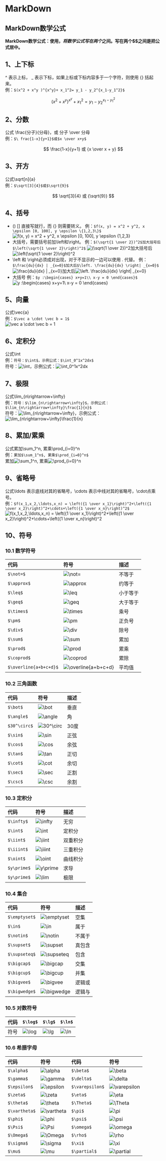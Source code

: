 # MarkDown

## MarkDown数学公式

**MarkDown数学公式：使用$，将数学公式写在两个$之间。写在两个$$之间是把公式居中。**

## 1、上下标

^ 表示上标， \_ 表示下标，如果上标或下标内容多于一个字符，则使用 {} 括起来。  
 例：`$(x^2 + x^y )^{x^y}+ x_1^2= y_1 - y_2^{x_1-y_1^2}$`

$$
(x^2 + x^y) ^ {x^y} + x_1^2 = y_1 - y_2 ^ {x_1 - y_1^2}
$$

## 2、分数

公式 \frac{分子}{分母}，或 分子 \over 分母  
 例：`$\ frac{1-x}{y+1}$或$x \over x+y$`

$$
\frac{1-x}{y+1} 或 {x \over x + y}
$$

## 3、开方

公式\sqrt\[n\]{a}  
 例：`$\sqrt[3]{4}$或$\sqrt{9}$`

$$
\sqrt[3]{4} 或 {\sqrt{9}}
$$

## 4、括号

* \(\) \[\] 直接写就行，而 {} 则需要转义。  例：`$f(x, y) = x^2 + y^2, x \epsilon [0, 100], y \epsilon \{1,2,3\}$`  ![f\(x, y\) = x^2 + y^2, x \epsilon \[0, 100\], y \epsilon \{1,2,3\}](https://math.jianshu.com/math?formula=f%28x%2C%20y%29%20%3D%20x%5E2%20%2B%20y%5E2%2C%20x%20%5Cepsilon%20%5B0%2C%20100%5D%2C%20y%20%5Cepsilon%20%5C%7B1%2C2%2C3%5C%7D)
* 大括号，需要括号前加\left和\right。  例：`$(\sqrt{1 \over 2})^2$加大括号后$\left(\sqrt{1 \over 2}\right)^2$`  ![\(\sqrt{1 \over 2}\)^2](https://math.jianshu.com/math?formula=%28%5Csqrt%7B1%20%5Cover%202%7D%29%5E2)加大括号后![\left\(\sqrt{1 \over 2}\right\)^2](https://math.jianshu.com/math?formula=%5Cleft%28%5Csqrt%7B1%20%5Cover%202%7D%5Cright%29%5E2)
* \left 和 \right必须成对出现，对于不显示的一边可以使用 . 代替。  例：`$\frac{du}{dx} | _{x=0}$加大后$\left. \frac{du}{dx} \right| _{x=0}$`  ![\frac{du}{dx} \| \_{x=0}](https://math.jianshu.com/math?formula=%5Cfrac%7Bdu%7D%7Bdx%7D%20%7C%20_%7Bx%3D0%7D)加大后![\left. \frac{du}{dx} \right\| \_{x=0}](https://math.jianshu.com/math?formula=%5Cleft.%20%5Cfrac%7Bdu%7D%7Bdx%7D%20%5Cright%7C%20_%7Bx%3D0%7D)
* 大括号  例：`$y :\begin{cases} x+y=1\\ x-y = 0 \end{cases}$`  ![y :\begin{cases} x+y=1\\ x-y = 0 \end{cases}](https://math.jianshu.com/math?formula=y%20%3A%5Cbegin%7Bcases%7D%20x%2By%3D1%5C%5C%20x-y%20%3D%200%20%5Cend%7Bcases%7D)

## 5、向量

公式\vec{a}  
 例：`$\vec a \cdot \vec b = 1$`  
 ![\vec a \cdot \vec b = 1](https://math.jianshu.com/math?formula=%5Cvec%20a%20%5Ccdot%20%5Cvec%20b%20%3D%201)

## 6、定积分

公式\int  
 例：`符号：$\int$，示例公式：$\int_0^1x^2dx$`  
 符号：![\int](https://math.jianshu.com/math?formula=%5Cint)，示例公式：![\int\_0^1x^2dx](https://math.jianshu.com/math?formula=%5Cint_0%5E1x%5E2dx)

## 7、极限

公式\lim\_{n\rightarrow+\infty}  
 例：`符号：$\lim_{n\rightarrow+\infty}$，示例公式：$\lim_{n\rightarrow+\infty}\frac{1}{n}$`  
 符号：![\lim\_{n\rightarrow+\infty}](https://math.jianshu.com/math?formula=%5Clim_%7Bn%5Crightarrow%2B%5Cinfty%7D)，示例公式：![\lim\_{n\rightarrow+\infty}\frac{1}{n}](https://math.jianshu.com/math?formula=%5Clim_%7Bn%5Crightarrow%2B%5Cinfty%7D%5Cfrac%7B1%7D%7Bn%7D)

## 8、累加/累乘

公式累加\sum\_1^n, 累乘\prod\_{i=0}^n  
 例：`累加$\sum_1^n$, 累乘$\prod_{i=0}^n$`  
 累加![\sum\_1^n](https://math.jianshu.com/math?formula=%5Csum_1%5En), 累乘![\prod\_{i=0}^n](https://math.jianshu.com/math?formula=%5Cprod_%7Bi%3D0%7D%5En)

## 9、省略号

公式\ldots 表示底线对其的省略号，\cdots 表示中线对其的省略号，\cdot点乘号。  
 例：`$f(x_1,x_2,\ldots,x_n) = \left({1 \over x_1}\right)^2+\left({1 \over x_2}\right)^2+\cdots+\left({1 \over x_n}\right)^2$`  
 ![f\(x\_1,x\_2,\ldots,x\_n\) = \left\({1 \over x\_1}\right\)^2+\left\({1 \over x\_2}\right\)^2+\cdots+\left\({1 \over x\_n}\right\)^2](https://math.jianshu.com/math?formula=f%28x_1%2Cx_2%2C%5Cldots%2Cx_n%29%20%3D%20%5Cleft%28%7B1%20%5Cover%20x_1%7D%5Cright%29%5E2%2B%5Cleft%28%7B1%20%5Cover%20x_2%7D%5Cright%29%5E2%2B%5Ccdots%2B%5Cleft%28%7B1%20%5Cover%20x_n%7D%5Cright%29%5E2)

## 10、符号

### 10.1 数学符号

| 代码 | 符号 | 描述 |
| :--- | :--- | :--- |
| `$\not=$` | ![\not=](https://math.jianshu.com/math?formula=%5Cnot%3D) | 不等于 |
| `$\approx$` | ![\approx](https://math.jianshu.com/math?formula=%5Capprox) | 约等于 |
| `$\leq$` | ![\leq](https://math.jianshu.com/math?formula=%5Cleq) | 小于等于 |
| `$\geq$` | ![\geq](https://math.jianshu.com/math?formula=%5Cgeq) | 大于等于 |
| `$\times$` | ![\times](https://math.jianshu.com/math?formula=%5Ctimes) | 乘号 |
| `$\pm$` | ![\pm](https://math.jianshu.com/math?formula=%5Cpm) | 正负号 |
| `$\div$` | ![\div](https://math.jianshu.com/math?formula=%5Cdiv) | 除号 |
| `$\sum$` | ![\sum](https://math.jianshu.com/math?formula=%5Csum) | 累加 |
| `$\prod$` | ![\prod](https://math.jianshu.com/math?formula=%5Cprod) | 累乘 |
| `$\coprod$` | ![\coprod](https://math.jianshu.com/math?formula=%5Ccoprod) | 累除 |
| `$\overline{a+b+c+d}$` | ![\overline{a+b+c+d}](https://math.jianshu.com/math?formula=%5Coverline%7Ba%2Bb%2Bc%2Bd%7D) | 平均值 |

### 10.2 三角函数

| 代码 | 符号 | 描述 |
| :--- | :--- | :--- |
| `$\bot$` | ![\bot](https://math.jianshu.com/math?formula=%5Cbot) | 垂直 |
| `$\angle$` | ![\angle](https://math.jianshu.com/math?formula=%5Cangle) | 角 |
| `$30^\circ$` | ![30^\circ](https://math.jianshu.com/math?formula=30%5E%5Ccirc) | 30度 |
| `$\sin$` | ![\sin](https://math.jianshu.com/math?formula=%5Csin) | 正弦 |
| `$\cos$` | ![\cos](https://math.jianshu.com/math?formula=%5Ccos) | 余弦 |
| `$\tan$` | ![\tan](https://math.jianshu.com/math?formula=%5Ctan) | 正切 |
| `$\cot$` | ![\cot](https://math.jianshu.com/math?formula=%5Ccot) | 余切 |
| `$\sec$` | ![\sec](https://math.jianshu.com/math?formula=%5Csec) | 正割 |
| `$\csc$` | ![\csc](https://math.jianshu.com/math?formula=%5Ccsc) | 余割 |

### 10.3 定积分

| 代码 | 符号 | 描述 |
| :--- | :--- | :--- |
| `$\infty$` | ![\infty](https://math.jianshu.com/math?formula=%5Cinfty) | 无穷 |
| `$\int$` | ![\int](https://math.jianshu.com/math?formula=%5Cint) | 定积分 |
| `$\iint$` | ![\iint](https://math.jianshu.com/math?formula=%5Ciint) | 双重积分 |
| `$\iiint$` | ![\iiint](https://math.jianshu.com/math?formula=%5Ciiint) | 三重积分 |
| `$\oint$` | ![\oint](https://math.jianshu.com/math?formula=%5Coint) | 曲线积分 |
| `$y\prime$` | ![y\prime](https://math.jianshu.com/math?formula=y%5Cprime) | 求导 |
| `$y\prime$` | ![\lim](https://math.jianshu.com/math?formula=%5Clim) | 极限 |

### 10.4 集合

| 代码 | 符号 | 描述 |
| :--- | :--- | :--- |
| `$\emptyset$` | ![\emptyset](https://math.jianshu.com/math?formula=%5Cemptyset) | 空集 |
| `$\in$` | ![\in](https://math.jianshu.com/math?formula=%5Cin) | 属于 |
| `$\notin$` | ![\notin](https://math.jianshu.com/math?formula=%5Cnotin) | 不属于 |
| `$\supset$` | ![\supset](https://math.jianshu.com/math?formula=%5Csupset) | 真包含 |
| `$\supseteq$` | ![\supseteq](https://math.jianshu.com/math?formula=%5Csupseteq) | 包含 |
| `$\bigcap$` | ![\bigcap](https://math.jianshu.com/math?formula=%5Cbigcap) | 交集 |
| `$\bigcup$` | ![\bigcup](https://math.jianshu.com/math?formula=%5Cbigcup) | 并集 |
| `$\bigvee$` | ![\bigvee](https://math.jianshu.com/math?formula=%5Cbigvee) | 逻辑或 |
| `$\bigwedge$` | ![\bigwedge](https://math.jianshu.com/math?formula=%5Cbigwedge) | 逻辑与 |

### 10.5 对数符号

| 代码 | `$\log$` | `$\lg$` | `$\ln$` |
| :--- | :--- | :--- | :--- |
| 符号 | ![\log](https://math.jianshu.com/math?formula=%5Clog) | ![\lg](https://math.jianshu.com/math?formula=%5Clg) | ![\ln](https://math.jianshu.com/math?formula=%5Cln) |

### 10.6 希腊字母

| 代码 | 符号 | 代码 | 符号 |
| :--- | :--- | :--- | :--- |
| `$\alpha$` | ![\alpha](https://math.jianshu.com/math?formula=%5Calpha) | `$\beta$` | ![\beta](https://math.jianshu.com/math?formula=%5Cbeta) |
| `$\gamma$` | ![\gamma](https://math.jianshu.com/math?formula=%5Cgamma) | `$\delta$` | ![\delta](https://math.jianshu.com/math?formula=%5Cdelta) |
| `$\epsilon$` | ![\epsilon](https://math.jianshu.com/math?formula=%5Cepsilon) | `$\varepsilon$` | ![\varepsilon](https://math.jianshu.com/math?formula=%5Cvarepsilon) |
| `$\zeta$` | ![\zeta](https://math.jianshu.com/math?formula=%5Czeta) | `$\eta$` | ![\eta](https://math.jianshu.com/math?formula=%5Ceta) |
| `$\theta$` | ![\theta](https://math.jianshu.com/math?formula=%5Ctheta) | `$\Theta$` | ![\Theta](https://math.jianshu.com/math?formula=%5CTheta) |
| `$\vartheta$` | ![\vartheta](https://math.jianshu.com/math?formula=%5Cvartheta) | `$\pi$` | ![\pi](https://math.jianshu.com/math?formula=%5Cpi) |
| `$\phi$` | ![\phi](https://math.jianshu.com/math?formula=%5Cphi) | `$\psi$` | ![\psi](https://math.jianshu.com/math?formula=%5Cpsi) |
| `$\Psi$` | ![\Psi](https://math.jianshu.com/math?formula=%5CPsi) | `$\omega$` | ![\omega](https://math.jianshu.com/math?formula=%5Comega) |
| `$\Omega$` | ![\Omega](https://math.jianshu.com/math?formula=%5COmega) | `$\rho$` | ![\rho](https://math.jianshu.com/math?formula=%5Crho) |
| `$\sigma$` | ![\sigma](https://math.jianshu.com/math?formula=%5Csigma) | `$\xi$` | ![\xi](https://math.jianshu.com/math?formula=%5Cxi) |
| `$\mu$` | ![\mu](https://math.jianshu.com/math?formula=%5Cmu) | `$\partial$` | ![\partial](https://math.jianshu.com/math?formula=%5Cpartial) |

